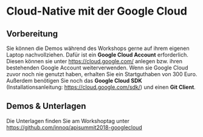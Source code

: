 # Cloud-Native mit der Google Cloud

## Vorbereitung
Sie können die Demos während des Workshops gerne auf ihrem eigenen Laptop nachvollziehen. Dafür ist ein **Google Cloud Account** erforderlich. Diesen können sie unter https://cloud.google.com/ anlegen bzw. ihren bestehenden Google Account weiterverwenden. Wenn sie Google Cloud zuvor noch nie genutzt haben, erhalten Sie ein Startguthaben von 300 Euro. Außerdem benötigen Sie noch das **Google Cloud SDK** (Installationsanleitung: https://cloud.google.com/sdk/) und einen **Git Client**.

## Demos & Unterlagen
Die Unterlagen finden Sie am Workshoptag unter https://github.com/innoq/apisummit2018-googlecloud
